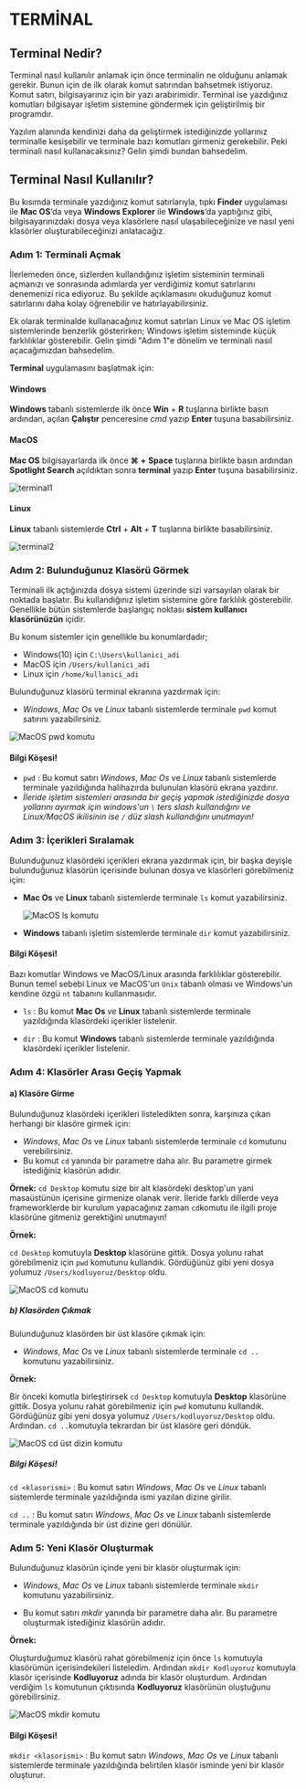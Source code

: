 # TERMİNAL 

## Terminal Nedir?

Terminal nasıl kullanılır anlamak için önce terminalin ne olduğunu anlamak gerekir. Bunun için de ilk olarak komut satırından bahsetmek istiyoruz. Komut satırı, bilgisayarınız için bir yazı arabirimidir. Terminal ise yazdığınız komutları bilgisayar işletim sistemine göndermek için geliştirilmiş bir programdır. 

Yazılım alanında kendinizi daha da geliştirmek istediğinizde yollarınız terminalle kesişebilir ve terminale bazı komutları girmeniz gerekebilir. Peki terminali nasıl kullanacaksınız? Gelin şimdi bundan bahsedelim.

## Terminal Nasıl Kullanılır?

Bu kısımda terminale yazdığınız komut satırlarıyla, tıpkı **Finder** uygulaması ile **Mac OS**‘da veya **Windows Explorer** ile **Windows**‘da yaptığınız gibi, bilgisayarınızdaki dosya veya klasörlere nasıl ulaşabileceğinize ve nasıl yeni klasörler oluşturabileceğinizi anlatacağız. 

### Adım 1: Terminali Açmak

İlerlemeden önce, sizlerden kullandığınız işletim sisteminin terminali açmanızı ve sonrasında adımlarda yer verdiğimiz komut satırlarını denemenizi rica ediyoruz. Bu şekilde açıklamasını okuduğunuz komut satırlarını daha kolay öğrenebilir ve hatırlayabilirsiniz.

Ek olarak terminalde kullanacağınız komut satırları Linux ve Mac OS işletim sistemlerinde benzerlik gösterirken; Windows işletim sisteminde küçük farklılıklar gösterebilir. Gelin şimdi "Adım 1"e dönelim ve terminali nasıl açacağımızdan bahsedelim.

**Terminal** uygulamasını başlatmak için:

#### Windows
**Windows** tabanlı sistemlerde ilk önce **Win** + **R** tuşlarına birlikte basın ardından, açılan **Çalıştır** penceresine *cmd* yazıp **Enter** tuşuna basabilirsiniz.

#### MacOS
**Mac OS** bilgisayarlarda ilk önce **⌘** **+** **Space** tuşlarına birlikte basın ardından **Spotlight Search** açıldıktan sonra **terminal** yazıp **Enter** tuşuna basabilirsiniz.

![terminal1](figures/terminal1.png)

#### Linux
**Linux** tabanlı sistemlerde **Ctrl** + **Alt** + **T** tuşlarına birlikte basabilirsiniz.

![terminal2](figures/terminal2.png)

### Adım 2: Bulunduğunuz Klasörü Görmek

Terminali ilk açtığınızda dosya sistemi üzerinde sizi varsayılan olarak bir noktada başlatır. Bu kullandığınız işletim sistemine göre farklılık gösterebilir. Genellikle bütün sistemlerde başlangıç noktası **sistem kullanıcı klasörünüzün** içidir. 

Bu konum sistemler için genellikle bu konumlardadır;
* Windows(10) için `C:\Users\kullanici_adi`
* MacOS için `/Users/kullanici_adi`
* Linux için `/home/kullanici_adi`

Bulunduğunuz klasörü terminal ekranına yazdırmak için:

* *Windows*, *Mac Os* ve *Linux* tabanlı sistemlerde terminale `pwd` komut satırını yazabilirsiniz.

![MacOS pwd komutu](figures/MacOS_pwd.png)

#### Bilgi Köşesi!

* `pwd` : Bu komut satırı *Windows*, *Mac Os* ve *Linux* tabanlı sistemlerde terminale yazıldığında halihazırda bulunulan klasörü ekrana yazdırır.
* *İleride işletim sistemleri arasında bir geçiş yapmak istediğinizde dosya yollarını ayırmak için windows'un `\` ters slash kullandığını ve Linux/MacOS ikilisinin ise `/` düz slash kullandığını unutmayın!*

### Adım 3:  İçerikleri Sıralamak

Bulunduğunuz klasördeki içerikleri ekrana yazdırmak için, bir başka deyişle bulunduğunuz klasörün içerisinde bulunan dosya ve klasörleri görebilmeniz için:

* **Mac Os** ve **Linux** tabanlı sistemlerde terminale `ls` komut yazabilirsiniz.

  ![MacOS ls komutu](figures/MacOS_ls.png)

* **Windows** tabanlı işletim sistemlerde terminale `dir` komut yazabilirsiniz.

#### Bilgi Köşesi!
Bazı komutlar Windows ve MacOS/Linux arasında farklılıklar gösterebilir. Bunun temel sebebi Linux ve MacOS'un `Unix` tabanlı olması ve Windows'un kendine özgü `nt` tabanını kullanmasıdır.

* `ls` : Bu komut **Mac Os** *ve* **Linux** tabanlı sistemlerde terminale yazıldığında klasördeki içerikler listelenir.

* `dir` : Bu komut **Windows** tabanlı sistemlerde terminale yazıldığında klasördeki içerikler listelenir.


### Adım 4: Klasörler Arası Geçiş Yapmak

#### a) Klasöre Girme

Bulunduğunuz klasördeki içerikleri listeledikten sonra, karşınıza çıkan herhangi bir klasöre girmek için:

* *Windows*, *Mac Os* ve *Linux* tabanlı sistemlerde terminale `cd` komutunu verebilirsiniz.
* Bu komut `cd` yanında bir parametre daha alır. Bu parametre girmek istediğiniz klasörün adıdır.

**Örnek:**
`cd Desktop` komutu size bir alt klasördeki desktop'un yani masaüstünün içerisine girmenize olanak verir. İleride farklı dillerde veya frameworklerde bir kurulum yapacağınız zaman `cd`komutu ile ilgili proje klasörüne gitmeniz gerektiğini unutmayın!

**Örnek:**

 `cd Desktop` komutuyla **Desktop** klasörüne gittik.  Dosya yolunu rahat görebilmeniz için `pwd` komutunu kullandık. Gördüğünüz gibi yeni dosya yolumuz `/Users/kodluyoruz/Desktop` oldu. 

![MacOS cd komutu](figures/MacOS_cd.png)

##### b) Klasörden Çıkmak

Bulunduğunuz klasörden bir üst klasöre çıkmak için:

* *Windows*, *Mac Os* ve *Linux* tabanlı sistemlerde terminale `cd ..` komutunu yazabilirsiniz.

**Örnek:**

Bir önceki komutla birleştirirsek `cd Desktop` komutuyla **Desktop** klasörüne gittik.  Dosya yolunu rahat görebilmeniz için `pwd` komutunu kullandık. Gördüğünüz gibi yeni dosya yolumuz `/Users/kodluyoruz/Desktop` oldu. Ardından. `cd ..`komutuyla tekrardan bir üst klasöre geri döndük.

![MacOS cd üst dizin komutu](figures/MacOS_cd_ust_dizin.png)

##### Bilgi Köşesi!

`cd <klasorismi>` : Bu komut satırı *Windows*, *Mac Os* ve *Linux* tabanlı sistemlerde terminale yazıldığında ismi yazılan dizine girilir. 

`cd ..` : Bu komut satırı *Windows*, *Mac Os* ve *Linux* tabanlı sistemlerde terminale yazıldığında bir üst dizine geri dönülür.



### Adım 5: Yeni Klasör Oluşturmak

Bulunduğunuz klasörün içinde yeni bir klasör oluşturmak için:

* *Windows*, *Mac Os* ve *Linux* tabanlı sistemlerde terminale `mkdir` komutunu yazabilirsiniz.

* Bu komut satırı *mkdir* yanında bir parametre daha alır. Bu parametre oluşturmak istediğiniz klasörün adıdır.

**Örnek:**

Oluşturduğumuz klasörü rahat görebilmeniz için önce `ls` komutuyla klasörümün içerisindekileri listeledim. Ardından `mkdir Kodluyoruz` komutuyla klasör içerisinde **Kodluyoruz** adında bir klasör oluşturdum. Ardından verdiğim `ls` komutunun çıktısında **Kodluyoruz** klasörünün oluştuğunu görebilirsiniz.

![MacOS mkdir komutu](figures/MacOS_mkdir.png)

#### Bilgi Köşesi!

`mkdir <klasorismi>` : Bu komut satırı *Windows*, *Mac Os* ve *Linux* tabanlı sistemlerde terminale yazıldığında belirtilen klasör isminde yeni bir klasör oluşturur. 





